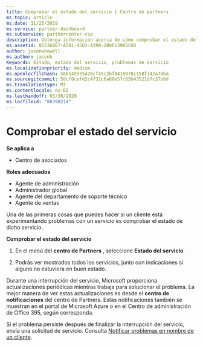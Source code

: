 ```yaml
---
title: Comprobar el estado del servicio | Centro de partners
ms.topic: article
ms.date: 11/25/2019
ms.service: partner-dashboard
ms.subservice: partnercenter-csp
description: Obtenga información acerca de cómo comprobar el estado del servicio de un cliente cuando experimentan un problema con un servicio.
ms.assetid: 05536BE7-A581-45D3-A390-2B9F139B5C6D
author: jasonwhowell
ms.author: jasonh
Keywords: Estado, estado del servicio, problemas de servicio
ms.localizationpriority: medium
ms.openlocfilehash: 588145555426cf49c2bf0410078c158f142a74ba
ms.sourcegitcommit: 5dcf8cefd2c4731c6a80e57c65b43521d7c37b6d
ms.translationtype: MT
ms.contentlocale: es-ES
ms.lasthandoff: 03/30/2020
ms.locfileid: "80390214"
---
```

# <a name="check-service-health"></a>Comprobar el estado del servicio

**Se aplica a**

- Centro de asociados

**Roles adecuados**

- Agente de administración
- Administrador global
- Agente del departamento de soporte técnico
- Agente de ventas

Una de las primeras cosas que puedes hacer si un cliente está experimentando problemas con un servicio es comprobar el estado de dicho servicio.

**Comprobar el estado del servicio**

1.  En el menú del **centro de Partners** , seleccione **Estado del servicio**. 

2.  Podrás ver mostrados todos los servicios, junto con indicaciones si alguno no estuviera en buen estado. 

Durante una interrupción del servicio, Microsoft proporciona actualizaciones periódicas mientras trabaja para solucionar el problema. La mejor manera de ver estas actualizaciones es desde el **centro de notificaciones** del centro de Partners. Estas notificaciones también se muestran en el portal de Microsoft Azure o en el Centro de administración de Office 395, según corresponda.

Si el problema persiste después de finalizar la interrupción del servicio, envía una solicitud de servicio. Consulta [Notificar problemas en nombre de un cliente](report-problems-on-behalf-of-a-customer.md).

 

 



